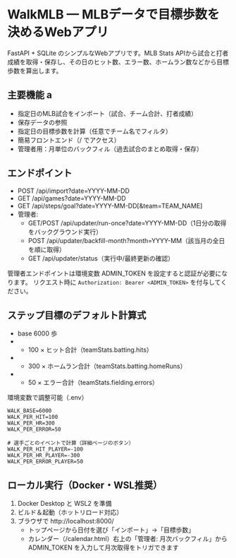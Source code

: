 # WalkMLB — MLBデータで目標歩数を決めるWebアプリ

FastAPI + SQLite のシンプルなWebアプリです。MLB Stats APIから試合と打者成績を取得・保存し、その日のヒット数、エラー数、ホームラン数などから目標歩数を算出します。

## 主要機能 a
- 指定日のMLB試合をインポート（試合、チーム合計、打者成績）
- 保存データの参照
- 指定日の目標歩数を計算（任意でチーム名でフィルタ）
- 簡易フロントエンド（/ でアクセス）
 - 管理者用：月単位のバックフィル（過去試合のまとめ取得・保存）

## エンドポイント
- POST /api/import?date=YYYY-MM-DD
- GET  /api/games?date=YYYY-MM-DD
- GET  /api/steps/goal?date=YYYY-MM-DD[&team=TEAM_NAME]
 - 管理者: 
	 - GET/POST /api/updater/run-once?date=YYYY-MM-DD（1日分の取得をバックグラウンド実行）
	 - POST /api/updater/backfill-month?month=YYYY-MM（該当月の全日を順に取得）
	 - GET /api/updater/status（実行中/最終更新の確認）

管理者エンドポイントは環境変数 ADMIN_TOKEN を設定すると認証が必要になります。
リクエスト時に `Authorization: Bearer <ADMIN_TOKEN>` を付与してください。

## ステップ目標のデフォルト計算式
- base 6000 歩
- + 100 × ヒット合計（teamStats.batting.hits）
- + 300 × ホームラン合計（teamStats.batting.homeRuns）
- - 50 × エラー合計（teamStats.fielding.errors）

環境変数で調整可能（.env）
```
WALK_BASE=6000
WALK_PER_HIT=100
WALK_PER_HR=300
WALK_PER_ERROR=50

# 選手ごとのイベントで計算（詳細ページのボタン）
WALK_PER_HIT_PLAYER=-100
WALK_PER_HR_PLAYER=-300
WALK_PER_ERROR_PLAYER=50
```

## ローカル実行（Docker・WSL推奨）
1) Docker Desktop と WSL2 を準備
2) ビルド＆起動（ホットリロード対応）
3) ブラウザで http://localhost:8000/
	- トップページから日付を選び「インポート」→「目標歩数」
	- カレンダー（/calendar.html）右上の「管理者: 月次バックフィル」から ADMIN_TOKEN を入力して月次取得をトリガできます
